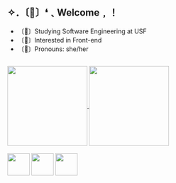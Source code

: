 ## ✧．〔🍁〕❛﹑Welcome﹐！

- 〔🍒〕Studying Software Engineering at USF
- 〔🐞〕Interested in Front-end
- 〔🐾〕Pronouns: she/her
  
##

<div>
<a href="https://github.com/eelob/github-readme-stats">
  <img height=180 align="center" src="https://github-readme-stats.vercel.app/api?username=eelob&theme=date_night&show_icons=true" />
</a>
<a href="https://github.com/eelob/convoychat">
  <img height=180 align="center" src="https://github-readme-stats.vercel.app/api/top-langs/?username=eelob&theme=date_night&layout=compact" />
</a>
</div>

<div style= "display: inline_block"> <br>
<img width= 50px src="https://cdn.jsdelivr.net/gh/devicons/devicon@latest/icons/html5/html5-original.svg" />
<img width= 50px src="https://cdn.jsdelivr.net/gh/devicons/devicon@latest/icons/css3/css3-original.svg" />
<img width= 50px src="https://cdn.jsdelivr.net/gh/devicons/devicon@latest/icons/javascript/javascript-plain.svg" />
</div>

##

